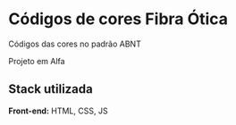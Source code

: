 
# Códigos de cores Fibra Ótica

Códigos das cores no padrão ABNT 

Projeto em Alfa

## Stack utilizada

**Front-end:** HTML, CSS, JS
